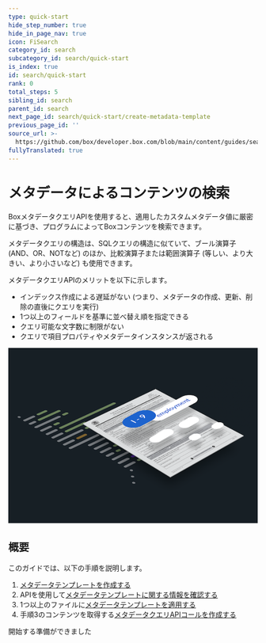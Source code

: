 ```yaml
---
type: quick-start
hide_step_number: true
hide_in_page_nav: true
icon: FiSearch
category_id: search
subcategory_id: search/quick-start
is_index: true
id: search/quick-start
rank: 0
total_steps: 5
sibling_id: search
parent_id: search
next_page_id: search/quick-start/create-metadata-template
previous_page_id: ''
source_url: >-
  https://github.com/box/developer.box.com/blob/main/content/guides/search/quick-start/0-index.md
fullyTranslated: true
---
```

# メタデータによるコンテンツの検索

BoxメタデータクエリAPIを使用すると、適用したカスタムメタデータ値に厳密に基づき、プログラムによってBoxコンテンツを検索できます。

メタデータクエリの構造は、SQLクエリの構造に似ていて、ブール演算子 (AND、OR、NOTなど) のほか、比較演算子または範囲演算子 (等しい、より大きい、より小さいなど) も使用できます。

メタデータクエリAPIのメリットを以下に示します。

* インデックス作成による遅延がない (つまり、メタデータの作成、更新、削除の直後にクエリを実行)
* 1つ以上のフィールドを基準に並べ替え順を指定できる
* クエリ可能な文字数に制限がない
* クエリで項目プロパティやメタデータインスタンスが返される

<ImageFrame center>

![メタデータ](./images/metadata.png)

</ImageFrame>

## 概要

このガイドでは、以下の手順を説明します。

1. [メタデータテンプレートを作成する][stepone]
2. APIを使用して[メタデータテンプレートに関する情報を確認する][steptwo]
3. 1つ以上のファイルに[メタデータテンプレートを適用する][stepthree]
4. 手順3のコンテンツを取得する[メタデータクエリAPIコールを作成する][stepfour]

<Next>

開始する準備ができました

</Next>

[stepone]: g://search/quick-start/create-metadata-template/

[steptwo]: g://search/quick-start/locate-template-info/

[stepthree]: g://search/quick-start/apply-template-to-file/

[stepfour]: g://search/quick-start/metadata-query-api/
